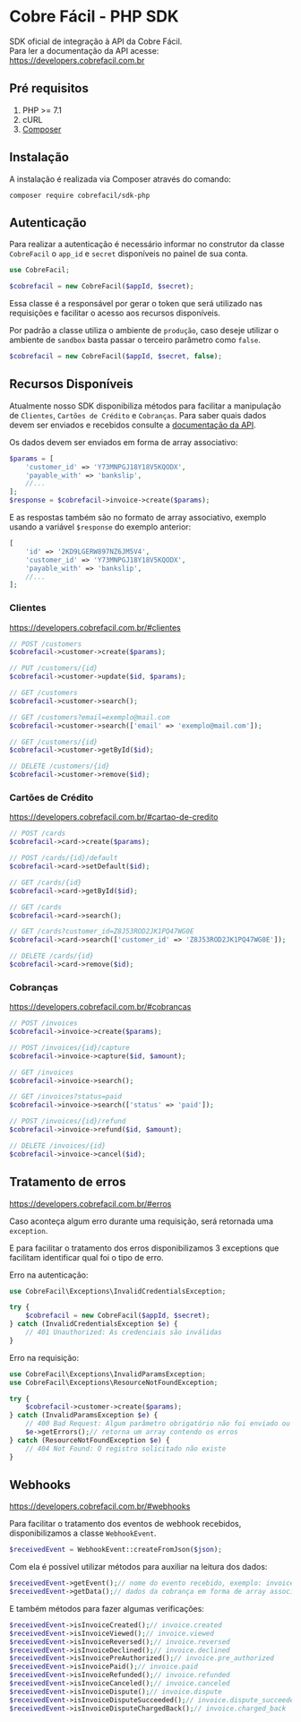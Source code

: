 # Cobre Fácil - PHP SDK

SDK oficial de integração à API da Cobre Fácil.<br>
Para ler a documentação da API acesse: https://developers.cobrefacil.com.br

## Pré requisitos

1. PHP >= 7.1
2. cURL
3. [Composer](http://getcomposer.org/)

## Instalação

A instalação é realizada via Composer através do comando:

```
composer require cobrefacil/sdk-php
```

## Autenticação

Para realizar a autenticação é necessário informar no construtor da classe `CobreFacil` o `app_id` e `secret` disponíveis no painel de sua conta.

```php
use CobreFacil;

$cobrefacil = new CobreFacil($appId, $secret);
```

Essa classe é a responsável por gerar o token que será utilizado nas requisições e facilitar o acesso aos recursos
disponíveis.

Por padrão a classe utiliza o ambiente de `produção`, caso deseje utilizar o ambiente de `sandbox` basta passar o terceiro parâmetro como `false`.

```php
$cobrefacil = new CobreFacil($appId, $secret, false);
```

## Recursos Disponíveis

Atualmente nosso SDK disponibiliza métodos para facilitar a manipulação de `Clientes`, `Cartões de Crédito` e `Cobranças`.
Para saber quais dados devem ser enviados e recebidos consulte a [documentação da API](https://developers.cobrefacil.com.br).

Os dados devem ser enviados em forma de array associativo:

```php
$params = [
    'customer_id' => 'Y73MNPGJ18Y18V5KQODX',
    'payable_with' => 'bankslip',
    //...
];
$response = $cobrefacil->invoice->create($params);
```

E as respostas também são no formato de array associativo, exemplo usando a variável `$response` do exemplo anterior:

```php
[
    'id' => '2KD9LGERW897NZ6JM5V4',
    'customer_id' => 'Y73MNPGJ18Y18V5KQODX',
    'payable_with' => 'bankslip',
    //...
];
```



### Clientes

https://developers.cobrefacil.com.br/#clientes

```php
// POST /customers
$cobrefacil->customer->create($params);

// PUT /customers/{id}
$cobrefacil->customer->update($id, $params);

// GET /customers
$cobrefacil->customer->search();

// GET /customers?email=exemplo@mail.com
$cobrefacil->customer->search(['email' => 'exemplo@mail.com']);

// GET /customers/{id}
$cobrefacil->customer->getById($id);

// DELETE /customers/{id}
$cobrefacil->customer->remove($id);
```

### Cartões de Crédito

https://developers.cobrefacil.com.br/#cartao-de-credito

```php
// POST /cards
$cobrefacil->card->create($params);

// POST /cards/{id}/default
$cobrefacil->card->setDefault($id);

// GET /cards/{id}
$cobrefacil->card->getById($id);

// GET /cards
$cobrefacil->card->search();

// GET /cards?customer_id=Z8J53ROD2JK1PQ47WG0E
$cobrefacil->card->search(['customer_id' => 'Z8J53ROD2JK1PQ47WG0E']);

// DELETE /cards/{id}
$cobrefacil->card->remove($id);
```

### Cobranças

https://developers.cobrefacil.com.br/#cobrancas

```php
// POST /invoices
$cobrefacil->invoice->create($params);

// POST /invoices/{id}/capture
$cobrefacil->invoice->capture($id, $amount);

// GET /invoices
$cobrefacil->invoice->search();

// GET /invoices?status=paid
$cobrefacil->invoice->search(['status' => 'paid']);

// POST /invoices/{id}/refund
$cobrefacil->invoice->refund($id, $amount);

// DELETE /invoices/{id}
$cobrefacil->invoice->cancel($id);
```

## Tratamento de erros

https://developers.cobrefacil.com.br/#erros

Caso aconteça algum erro durante uma requisição, será retornada uma `exception`.

E para facilitar o tratamento dos erros disponibilizamos 3 exceptions que facilitam identificar qual foi o tipo de erro.

Erro na autenticação:

```php
use CobreFacil\Exceptions\InvalidCredentialsException;

try {
    $cobrefacil = new CobreFacil($appId, $secret);
} catch (InvalidCredentialsException $e) {
    // 401 Unauthorized: As credenciais são inválidas
}
```

Erro na requisição:

```php
use CobreFacil\Exceptions\InvalidParamsException;
use CobreFacil\Exceptions\ResourceNotFoundException;

try {
    $cobrefacil->customer->create($params);
} catch (InvalidParamsException $e) {
    // 400 Bad Request: Algum parâmetro obrigatório não foi enviado ou é inválido
    $e->getErrors();// retorna um array contendo os erros
} catch (ResourceNotFoundException $e) {
    // 404 Not Found: O registro solicitado não existe
}
```

## Webhooks

https://developers.cobrefacil.com.br/#webhooks

Para facilitar o tratamento dos eventos de webhook recebidos, disponibilizamos a classe `WebhookEvent`.

```php
$receivedEvent = WebhookEvent::createFromJson($json);
```

Com ela é possível utilizar métodos para auxiliar na leitura dos dados:

```php
$receivedEvent->getEvent();// nome do evento recebido, exemplo: invoice.created
$receivedEvent->getData();// dados da cobrança em forma de array associativo
```

E também métodos para fazer algumas verificações:

```php
$receivedEvent->isInvoiceCreated();// invoice.created
$receivedEvent->isInvoiceViewed();// invoice.viewed
$receivedEvent->isInvoiceReversed();// invoice.reversed
$receivedEvent->isInvoiceDeclined();// invoice.declined
$receivedEvent->isInvoicePreAuthorized();// invoice.pre_authorized
$receivedEvent->isInvoicePaid();// invoice.paid
$receivedEvent->isInvoiceRefunded();// invoice.refunded
$receivedEvent->isInvoiceCanceled();// invoice.canceled
$receivedEvent->isInvoiceDispute();// invoice.dispute
$receivedEvent->isInvoiceDisputeSucceeded();// invoice.dispute_succeeded
$receivedEvent->isInvoiceDisputeChargedBack();// invoice.charged_back
```
